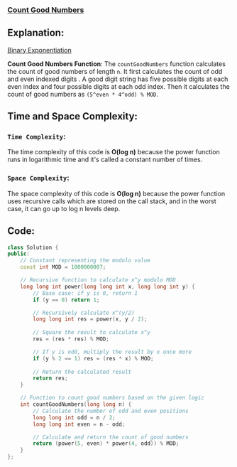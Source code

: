 ### [Count Good Numbers](https://leetcode.com/problems/count-good-numbers/description/)

## Explanation:
[Binary Exponentiation](https://www.geeksforgeeks.org/binary-exponentiation-for-competitive-programming/)

**Count Good Numbers Function**: The `countGoodNumbers` function calculates the count of good numbers of length `n`. It first calculates the count of odd and even indexed digits . A good digit string has five possible digits at each even index and four possible digits at each odd index. Then it calculates the count of good numbers as `(5^even * 4^odd) % MOD`.

## Time and Space Complexity:
### `Time Complexity`:
The time complexity of this code is **O(log n)** because the power function runs in logarithmic time and it's called a constant number of times.

### `Space Complexity`:
The space complexity of this code is **O(log n)** because the power function uses recursive calls which are stored on the call stack, and in the worst case, it can go up to log n levels deep.

## Code:
```cpp
class Solution {
public:
    // Constant representing the modulo value
    const int MOD = 1000000007;

    // Recursive function to calculate x^y modulo MOD
    long long int power(long long int x, long long int y) {
        // Base case: if y is 0, return 1
        if (y == 0) return 1;

        // Recursively calculate x^(y/2)
        long long int res = power(x, y / 2);
        
        // Square the result to calculate x^y
        res = (res * res) % MOD;

        // If y is odd, multiply the result by x once more
        if (y % 2 == 1) res = (res * x) % MOD;
        
        // Return the calculated result
        return res;
    }

    // Function to count good numbers based on the given logic
    int countGoodNumbers(long long n) {
        // Calculate the number of odd and even positions
        long long int odd = n / 2;
        long long int even = n - odd;

        // Calculate and return the count of good numbers
        return (power(5, even) * power(4, odd)) % MOD;
    }
};
```

